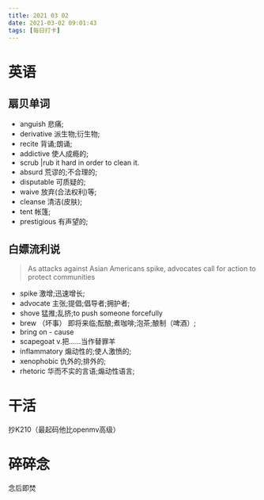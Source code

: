 ```yaml
---
title: 2021 03 02
date: 2021-03-02 09:01:43
tags: [每日打卡]
---
```

# 英语
## 扇贝单词
- anguish 悲痛;
- derivative 派生物;衍生物;
- recite 背诵;朗诵;
- addictive 使人成瘾的;
- scrub |rub it hard in order to clean it.
- absurd 荒谬的;不合理的;
- disputable 可质疑的;
- waive 放弃(合法权利)等;
- cleanse 清洁(皮肤);
- tent 帐篷;
- prestigious 有声望的;
## 白嫖流利说
> As attacks against Asian Americans spike, advocates call for action to protect communities
- spike 激增;迅速增长;
- advocate 主张;提倡;倡导者;拥护者;
- shove 猛推;乱挤;to push someone forcefully
- brew （坏事） 即将来临;酝酿;煮咖啡;泡茶;酿制（啤酒）;
- bring on - cause
- scapegoat v.把……当作替罪羊
- inflammatory 煽动性的;使人激愤的;
- xenophobic 仇外的;排外的;
- rhetoric 华而不实的言语;煽动性语言;
# 干活
抄K210（最起码他比openmv高级）
# 碎碎念
念后即焚